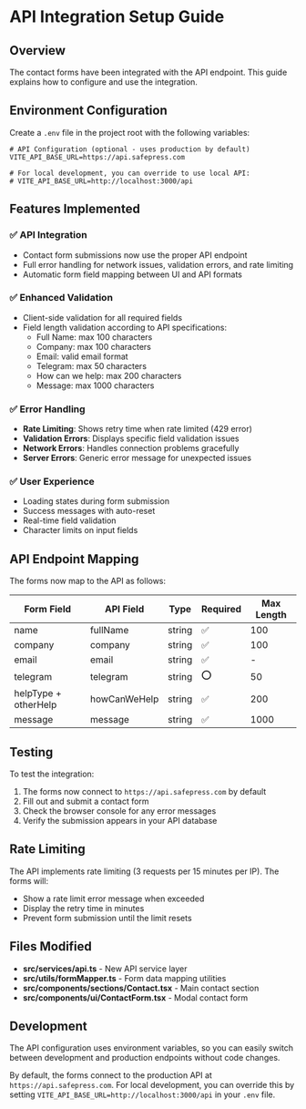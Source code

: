 # API Integration Setup Guide

## Overview

The contact forms have been integrated with the API endpoint. This guide explains how to configure and use the integration.

## Environment Configuration

Create a `.env` file in the project root with the following variables:

```env
# API Configuration (optional - uses production by default)
VITE_API_BASE_URL=https://api.safepress.com

# For local development, you can override to use local API:
# VITE_API_BASE_URL=http://localhost:3000/api
```

## Features Implemented

### ✅ API Integration
- Contact form submissions now use the proper API endpoint
- Full error handling for network issues, validation errors, and rate limiting
- Automatic form field mapping between UI and API formats

### ✅ Enhanced Validation
- Client-side validation for all required fields
- Field length validation according to API specifications:
  - Full Name: max 100 characters
  - Company: max 100 characters
  - Email: valid email format
  - Telegram: max 50 characters
  - How can we help: max 200 characters
  - Message: max 1000 characters

### ✅ Error Handling
- **Rate Limiting**: Shows retry time when rate limited (429 error)
- **Validation Errors**: Displays specific field validation issues
- **Network Errors**: Handles connection problems gracefully
- **Server Errors**: Generic error message for unexpected issues

### ✅ User Experience
- Loading states during form submission
- Success messages with auto-reset
- Real-time field validation
- Character limits on input fields

## API Endpoint Mapping

The forms now map to the API as follows:

| Form Field | API Field | Type | Required | Max Length |
|------------|-----------|------|----------|------------|
| name | fullName | string | ✅ | 100 |
| company | company | string | ✅ | 100 |
| email | email | string | ✅ | - |
| telegram | telegram | string | ⭕ | 50 |
| helpType + otherHelp | howCanWeHelp | string | ✅ | 200 |
| message | message | string | ✅ | 1000 |

## Testing

To test the integration:

1. The forms now connect to `https://api.safepress.com` by default
2. Fill out and submit a contact form
3. Check the browser console for any error messages
4. Verify the submission appears in your API database

## Rate Limiting

The API implements rate limiting (3 requests per 15 minutes per IP). The forms will:
- Show a rate limit error message when exceeded
- Display the retry time in minutes
- Prevent form submission until the limit resets

## Files Modified

- **src/services/api.ts** - New API service layer
- **src/utils/formMapper.ts** - Form data mapping utilities
- **src/components/sections/Contact.tsx** - Main contact section
- **src/components/ui/ContactForm.tsx** - Modal contact form

## Development

The API configuration uses environment variables, so you can easily switch between development and production endpoints without code changes.

By default, the forms connect to the production API at `https://api.safepress.com`. For local development, you can override this by setting `VITE_API_BASE_URL=http://localhost:3000/api` in your `.env` file.